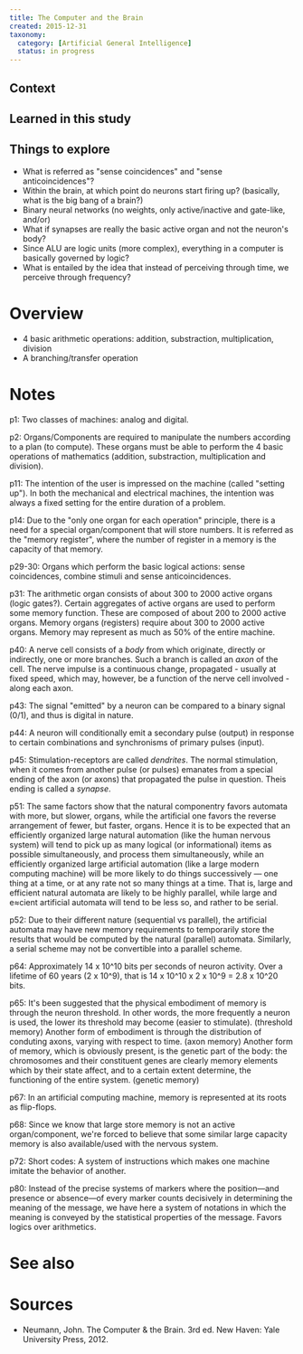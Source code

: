 ```yaml
---
title: The Computer and the Brain
created: 2015-12-31
taxonomy:
  category: [Artificial General Intelligence]
  status: in progress
---
```


## Context

## Learned in this study

## Things to explore

* What is referred as "sense coincidences" and "sense anticoincidences"?
* Within the brain, at which point do neurons start firing up? (basically, what is the big bang of a brain?)
* Binary neural networks (no weights, only active/inactive and gate-like, and/or)
* What if synapses are really the basic active organ and not the neuron's body?
* Since ALU are logic units (more complex), everything in a computer is basically governed by logic?
* What is entailed by the idea that instead of perceiving through time, we perceive through frequency?

# Overview

* 4 basic arithmetic operations: addition, substraction, multiplication, division
* A branching/transfer operation

# Notes

p1: Two classes of machines: analog and digital.

p2: Organs/Components are required to manipulate the numbers according to a plan (to compute).
These organs must be able to perform the 4 basic operations of mathematics (addition, substraction, multiplication and division).

p11: The intention of the user is impressed on the machine (called "setting up"). In both the mechanical and electrical machines, the intention was always a fixed setting for the entire duration of a problem.

p14: Due to the "only one organ for each operation" principle, there is a need for a special organ/component that will store numbers. It is referred as the "memory register", where the number of register in a memory is the capacity of that memory.

p29-30: Organs which perform the basic logical actions: sense coincidences, combine stimuli and sense anticoincidences.

p31: The arithmetic organ consists of about 300 to 2000 active organs (logic gates?).
Certain aggregates of active organs are used to perform some memory function. These are composed of about 200 to 2000 active organs.
Memory organs (registers) require about 300 to 2000 active organs.
Memory may represent as much as 50% of the entire machine.

p40: A nerve cell consists of a *body* from which originate, directly or indirectly, one or more branches. Such a branch is called an *axon* of the cell.
The nerve impulse is a continuous change, propagated - usually at fixed speed, which may, however, be a function of the nerve cell involved - along each axon.

p43: The signal "emitted" by a neuron can be compared to a binary signal (0/1), and thus is digital in nature.

p44: A neuron will conditionally emit a secondary pulse (output) in response to certain combinations and synchronisms of primary pulses (input).

p45: Stimulation-receptors are called *dendrites*. The normal stimulation, when it comes from another pulse (or pulses) emanates from a special ending of the axon (or axons) that propagated the pulse in question. Theis ending is called a *synapse*.

p51: The same factors show that the natural componentry favors automata with more, but slower, organs, while the artificial one favors the reverse arrangement of fewer, but faster, organs. Hence it is to be expected that an efficiently organized large natural automation (like the human nervous system) will tend to pick up as many logical (or informational) items as possible simultaneously, and process them simultaneously, while an efficiently organized large artificial automation (like a large modern computing machine) will be more likely to do things successively — one thing at a time, or at any rate not so many things at a time. That is, large and efficient natural automata are likely to be highly parallel, while large and e≈cient artificial automata will tend to be less so, and rather to be serial.

p52: Due to their different nature (sequential vs parallel), the artificial automata may have new memory requirements to temporarily store the results that would be computed by the natural (parallel) automata. Similarly, a serial scheme may not be convertible into a parallel scheme.

p64: Approximately 14 x 10^10 bits per seconds of neuron activity. Over a lifetime of 60 years (2 x 10^9), that is 14 x 10^10 x 2 x 10^9 = 2.8 x 10^20 bits.

p65: It's been suggested that the physical embodiment of memory is through the neuron threshold. In other words, the more frequently a neuron is used, the lower its threshold may become (easier to stimulate). (threshold memory)
Another form of embodiment is through the distribution of conduting axons, varying with respect to time. (axon memory)
Another form of memory, which is obviously present, is the genetic part of the body: the chromosomes and their constituent genes are clearly memory elements which by their state affect, and to a certain extent determine, the functioning of the entire system. (genetic memory)

p67: In an artificial computing machine, memory is represented at its roots as flip-flops.

p68: Since we know that large store memory is not an active organ/component, we're forced to believe that some similar large capacity memory is also available/used with the nervous system.

p72: Short codes: A system of instructions which makes one machine imitate the behavior of another.

p80: Instead of the precise systems of markers where the position—and presence or absence—of every marker counts decisively in determining the meaning of the message, we have here a system of notations in which the meaning is conveyed by the statistical properties of the message.
Favors logics over arithmetics.

# See also

# Sources

* Neumann, John. The Computer & the Brain. 3rd ed. New Haven: Yale University Press, 2012.
